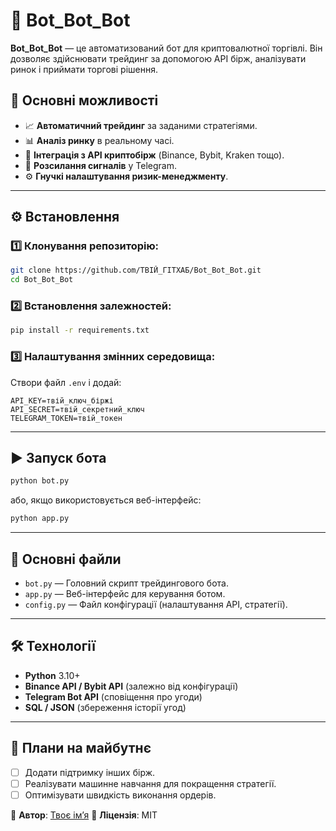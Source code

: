 # 🤖 Bot_Bot_Bot

**Bot_Bot_Bot** — це автоматизований бот для криптовалютної торгівлі. Він дозволяє здійснювати трейдинг за допомогою API бірж, аналізувати ринок і приймати торгові рішення.

## 🚀 Основні можливості
- 📈 **Автоматичний трейдинг** за заданими стратегіями.
- 📊 **Аналіз ринку** в реальному часі.
- 🔗 **Інтеграція з API криптобірж** (Binance, Bybit, Kraken тощо).
- 📡 **Розсилання сигналів** у Telegram.
- ⚙ **Гнучкі налаштування ризик-менеджменту**.

---

## ⚙ Встановлення
### 1️⃣ Клонування репозиторію:
```bash
git clone https://github.com/ТВІЙ_ГІТХАБ/Bot_Bot_Bot.git
cd Bot_Bot_Bot
```

### 2️⃣ Встановлення залежностей:
```bash
pip install -r requirements.txt
```

### 3️⃣ Налаштування змінних середовища:
Створи файл `.env` і додай:
```
API_KEY=твій_ключ_біржі
API_SECRET=твій_секретний_ключ
TELEGRAM_TOKEN=твій_токен
```

---

## ▶ Запуск бота
```bash
python bot.py
```
або, якщо використовується веб-інтерфейс:
```bash
python app.py
```

---

## 📜 Основні файли
- `bot.py` — Головний скрипт трейдингового бота.
- `app.py` — Веб-інтерфейс для керування ботом.
- `config.py` — Файл конфігурації (налаштування API, стратегії).

---

## 🛠 Технології
- **Python** 3.10+
- **Binance API / Bybit API** (залежно від конфігурації)
- **Telegram Bot API** (сповіщення про угоди)
- **SQL / JSON** (збереження історії угод)

---

## 📌 Плани на майбутнє
- [ ] Додати підтримку інших бірж.
- [ ] Реалізувати машинне навчання для покращення стратегії.
- [ ] Оптимізувати швидкість виконання ордерів.

🔹 **Автор**: [Твоє ім’я](https://github.com/ТВІЙ_ГІТХАБ)
🔹 **Ліцензія**: MIT

